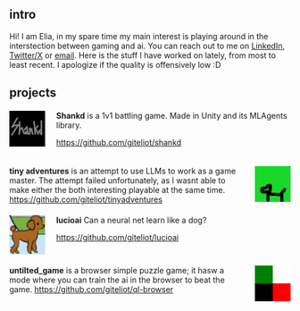 ## intro
Hi! I am Elia, in my spare time my main interest is playing around in the interstection between gaming and ai. You can reach out to me on [LinkedIn](https://www.linkedin.com/in/elia-chinellato-041a695a/), [Twitter/X](https://twitter.com/codewithnohands) or [email](email:eliachinellato@gmail.com). Here is the stuff I have worked on lately, from most to least recent. I apologize if the quality is offensively low :D 

## projects
<div style="display: flex; align-items: flex-start; margin-top: 20px;">  <img src="assets/shankd_logo.png" alt="Image" style="width: 64px; height: auto; margin-right: 20px;"> <div> 
	<b>Shankd</b>
 is a 1v1 battling game. Made in Unity and its MLAgents library. 
<p><a href="https://github.com/giteliot/shankd">https://github.com/giteliot/shankd</a></p></div> </div>

<div style="display: flex; align-items: flex-start; margin-top: 20px;">   <div> <b>tiny adventures</b> is an attempt to use LLMs to work as a game master.
The attempt failed unfortunately, as I wasnt able to make either the both interesting playable at the same time. 
<a href="https://github.com/giteliot/tinyadventures">https://github.com/giteliot/tinyadventures</a></div><img src="assets/tiny_adv_icon.png" alt="Image" style="width: 64px; height: auto; margin-left: 20px;"> </div>

<div style="display: flex; align-items: flex-start; margin-top: 20px;">  <img src="assets/lucio_icon.png" alt="Image" style="width: 64px; height: auto; margin-right: 20px;"> <div> <b>lucioai</b> Can a neural net learn like a dog?  
<p><a href="https://github.com/giteliot/lucioai">https://github.com/giteliot/lucioai</a></p></div> </div>

<div style="display: flex; align-items: flex-start; margin-top: 20px;">   <div> <b>untilted_game</b> is a browser simple puzzle game; it hasw a mode where you can train the ai in the browser to beat the game. 
<a href="https://github.com/giteliot/ql-browser">https://github.com/giteliot/ql-browser</a></div><img src="assets/qlbrowser.png" alt="Image" style="width: 64px; height: auto; margin-left: 20px;"> </div>